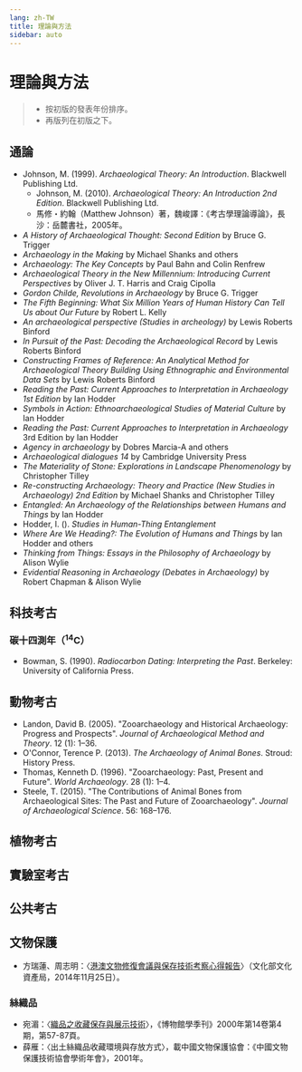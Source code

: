```yaml
---
lang: zh-TW
title: 理論與方法
sidebar: auto
---
```


<!--中文書籍格式，作者：《書名》，城市：出版社，年份。-->
<!--中文論文格式，作者：〈文章標題〉，《期刊名》年份期數，頁碼。-->
<!--英文文獻統一使用APA格式。-->

# 理論與方法
> - 按初版的發表年份排序。
> - 再版列在初版之下。

## 通論
- Johnson, M. (1999). *Archaeological Theory: An Introduction*. Blackwell Publishing Ltd.
  - Johnson, M. (2010). *Archaeological Theory: An Introduction 2nd Edition*. Blackwell Publishing Ltd.
  - 馬修・約翰（Matthew Johnson）著，魏峻譯：《考古學理論導論》，長沙：岳麓書社，2005年。
- *A History of Archaeological Thought: Second Edition* by Bruce G. Trigger
- *Archaeology in the Making* by Michael Shanks and others
- *Archaeology: The Key Concepts* by Paul Bahn and Colin Renfrew
- *Archaeological Theory in the New Millennium: Introducing Current Perspectives*  by Oliver J. T. Harris and Craig Cipolla
- *Gordon Childe, Revolutions in Archaeology* by Bruce G. Trigger
- *The Fifth Beginning: What Six Million Years of Human History Can Tell Us about Our Future* by Robert L. Kelly
- *An archaeological perspective (Studies in archeology)* by Lewis Roberts Binford
- *In Pursuit of the Past: Decoding the Archaeological Record* by Lewis Roberts Binford
- *Constructing Frames of Reference: An Analytical Method for Archaeological Theory Building Using Ethnographic and Environmental Data Sets* by Lewis Roberts Binford
- *Reading the Past: Current Approaches to Interpretation in Archaeology 1st Edition* by Ian Hodder
- *Symbols in Action: Ethnoarchaeological Studies of Material Culture* by Ian Hodder
- *Reading the Past: Current Approaches to Interpretation in Archaeology* 3rd Edition by Ian Hodder
- *Agency in archaeology* by Dobres Marcia-A and others
- *Archaeological dialogues 14* by Cambridge University Press
- *The Materiality of Stone: Explorations in Landscape Phenomenology* by Christopher Tilley
- *Re-constructing Archaeology: Theory and Practice (New Studies in Archaeology) 2nd Edition* by Michael Shanks and Christopher Tilley 
- *Entangled: An Archaeology of the Relationships between Humans and Things* by Ian Hodder
- Hodder, I. (). *Studies in Human-Thing Entanglement*
- *Where Are We Heading?: The Evolution of Humans and Things* by Ian Hodder and others
- *Thinking from Things: Essays in the Philosophy of Archaeology* by Alison Wylie
- *Evidential Reasoning in Archaeology (Debates in Archaeology)*  by Robert Chapman & Alison Wylie

## 科技考古
### 碳十四測年（<sup>14</sup>C）
- Bowman, S. (1990). *Radiocarbon Dating: Interpreting the Past*. Berkeley: University of California Press.
## 動物考古
- Landon, David B. (2005). "Zooarchaeology and Historical Archaeology: Progress and Prospects". *Journal of Archaeological Method and Theory*. 12 (1): 1–36.
- O'Connor, Terence P. (2013). *The Archaeology of Animal Bones*. Stroud: History Press.
- Thomas, Kenneth D. (1996). "Zooarchaeology: Past, Present and Future". *World Archaeology*. 28 (1): 1–4.
- Steele, T. (2015). "The Contributions of Animal Bones from Archaeological Sites: The Past and Future of Zooarchaeology". *Journal of Archaeological Science*. 56: 168–176.
## 植物考古
## 實驗室考古
## 公共考古
## 文物保護
- 方瑞蓮、周志明：〈[港澳文物修復會議與保存技術考察心得報告](https://report.nat.gov.tw/ReportFront/PageSystem/reportFileDownload/C10304266/001)〉（文化部文化資產局，2014年11月25日）。
### 絲織品
- 宛湄：〈[織品之收藏保存與展示技術](https://libknowledge.nmns.edu.tw/nmns/upload/quaterly/000000799/209000c/200010_57.pdf)〉，《博物館學季刊》2000年第14卷第4期，第57-87頁。
- 薛雁：〈出土絲織品收藏環境與存放方式〉，載中國文物保護協會：《中國文物保護技術協會學術年會》，2001年。